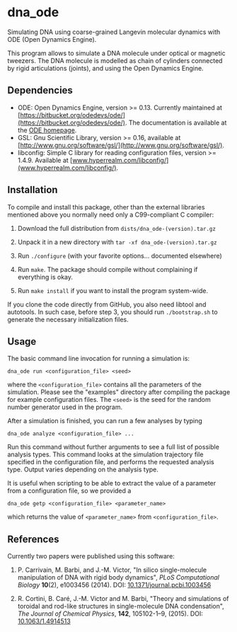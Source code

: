 # dna_ode

Simulating DNA using coarse-grained Langevin molecular dynamics with ODE (Open Dynamics Engine).

This program allows to simulate a DNA molecule under optical or magnetic tweezers. The DNA molecule is modelled as chain of cylinders connected by rigid articulations (joints), and using the Open Dynamics Engine.

## Dependencies

* ODE: Open Dynamics Engine, version >= 0.13. Currently maintained at [https://bitbucket.org/odedevs/ode/](https://bitbucket.org/odedevs/ode/). The documentation is available at the [ODE homepage](http://ode-wiki.org/wiki/index.php?title=Main_Page).
* GSL: Gnu Scientific Library, version >= 0.16, available at [http://www.gnu.org/software/gsl/](http://www.gnu.org/software/gsl/).
* libconfig: Simple C library for reading configuration files, version >= 1.4.9. Available at [www.hyperrealm.com/libconfig/](www.hyperrealm.com/libconfig/).

## Installation
To compile and install this package, other than the external libraries mentioned above you normally need only a C99-compliant C compiler:

1. Download the full distribution from `dists/dna_ode-(version).tar.gz`

2. Unpack it in a new directory with `tar -xf dna_ode-(version).tar.gz`

3. Run `./configure` (with your favorite options... documented elsewhere)

4. Run `make`. The package should compile without complaining if everything is okay.

5. Run `make install` if you want to install the program system-wide.

If you clone the code directly from GitHub, you also need libtool and autotools. In such case, before step 3, you should run `./bootstrap.sh` to generate the necessary initialization files.

## Usage
The basic command line invocation for running a simulation is:
```
dna_ode run <configuration_file> <seed>
```
where the `<configuration_file>` contains all the parameters of the simulation. Please see the "examples" directory after compiling the package for example configuration files. The `<seed>` is the seed for the random number generator used in the program.

After a simulation is finished, you can run a few analyses by typing
```
dna_ode analyze <configuration_file> ...
```
Run this command without further arguments to see a full list of possible analysis types. This command looks at the simulation trajectory file specified in the configuration file, and performs the requested analysis type. Output varies depending on the analysis type.

It is useful when scripting to be able to extract the value of a parameter from a configuration file, so we provided a
```
dna_ode getp <configuration_file> <parameter_name>
```
which returns the value of `<parameter_name>` from `<configuration_file>`.


## References
Currently two papers were published using this software:

1. P. Carrivain, M. Barbi, and J.-M. Victor, "In silico single-molecule manipulation of DNA with rigid body dynamics", *PLoS Computational Biology* **10**(2), e1003456 (2014). DOI: [10.1371/journal.pcbi.1003456](https://dx.doi.org/10.1371/journal.pcbi.1003456)

2. R. Cortini, B. Caré, J.-M. Victor and M. Barbi, "Theory and simulations of toroidal and rod-like structures in single-molecule DNA condensation", *The Journal of Chemical Physics*, **142**, 105102-1–9, (2015). DOI: [10.1063/1.4914513](https://dx.doi.org/10.1063/1.4914513)


